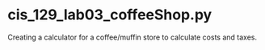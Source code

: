 # cis_129_lab03_coffeeShop.py
Creating a calculator for a coffee/muffin store to calculate costs and taxes.
